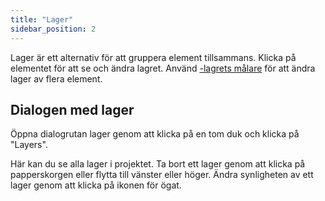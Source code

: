 ```yaml
---
title: "Lager"
sidebar_position: 2
---
```


Lager är ett alternativ för att gruppera element tillsammans. Klicka på elementet för att se och ändra lagret. Använd [-lagrets målare](painters/layer.md) för att ändra lager av flera element.

## Dialogen med lager

Öppna dialogrutan lager genom att klicka på en tom duk och klicka på "Layers".

Här kan du se alla lager i projektet. Ta bort ett lager genom att klicka på papperskorgen eller flytta till vänster eller höger. Ändra synligheten av ett lager genom att klicka på ikonen för ögat.
